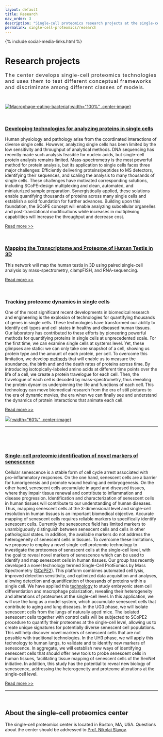 ```yaml
---
layout: default
title: Research
nav_order: 3
description: "Single-cell proteomics research projects at the single-cell proteomics center, Boston, USA"
permalink: single-cell-proteomics/research
---
```

{% include social-media-links.html %}

# Research projects
<div style="font-size:16px; font-weight: 400; letter-spacing: 1.3px;">
The center develops single-cell proteomics technologies and uses them to test different conceptual frameworks and discriminate among different classes of models.  
</div>

&nbsp;


 [![Macrophage-eating-bacteria]({{site.baseurl}}/single-cell-proteomics/micrographs/Macrophage-eating-bacteria.jpeg){:width="100%" .center-image}]({{site.baseurl}}/single-cell-proteomics/micrographs/Macrophage-eating-bacteria.jpeg)

&nbsp;

### [Developing technologies for analyzing proteins in single cells](https://slavovlab.net/research.htm#SCoPE-MS)
Human physiology and pathology arise from the coordinated interactions of diverse single cells. However, analyzing single cells has been limited by the low sensitivity and throughput of analytical methods. DNA sequencing has recently made such analysis feasible for nucleic acids, but single-cell protein analysis remains limited. Mass-spectrometry is the most powerful method for protein analysis, but its application to single cells faces three major challenges: Efficiently delivering proteins/peptides to MS detectors, identifying their sequences, and scaling the analysis to many thousands of single cells. These challenges have motivated corresponding solutions, including SCoPE-design multiplexing and clean, automated, and miniaturized sample preparation. Synergistically applied, these solutions enable quantifying thousands of proteins across many single cells and establish a solid foundation for further advances. Building upon this foundation, the SCoPE concept will enable analyzing subcellular organelles and post-translational modifications while increases in multiplexing capabilities will increase the throughput and decrease cost.

[Read more >>](https://doi.org/10.1016/j.cbpa.2020.04.018)

&nbsp;


### [Mapping the Transcriptome and Proteome of Human Testis in 3D](https://chanzuckerberg.com/science/programs-resources/humancellatlas/seednetworks/mapping-the-transcriptome-and-proteome-of-human-testis-in-3d/)
This network will map the human testis in 3D using paired single-cell analysis by mass-spectrometry, clampFISH, and RNA-sequencing.

[Read more >>](https://chanzuckerberg.com/science/programs-resources/humancellatlas/seednetworks/mapping-the-transcriptome-and-proteome-of-human-testis-in-3d/)



&nbsp;


### [Tracking proteome dynamics in single cells](https://slavovlab.net/research.htm#SCoPE-Dyn)
One of the most significant recent developments in biomedical research and engineering is the explosion of technologies for quantifying thousands of genes in single cells. These technologies have transformed our ability to identify cell types and cell states in healthy and diseased human tissues. Our laboratory has contributed to these efforts by pioneering powerful methods for quantifying proteins in single cells at unprecedented scale. For the first time, we can examine single cells at systems level. Yet, these glimpses are static: we can only take one snapshot of a cell, showing us protein type and the amount of each protein, per cell. To overcome this limitation, we develop [methods](https://slavovlab.net/research.htm#SCoPE-Dyn) that will enable us to measure the abundance, the birth and and the death rates of proteins across time. By introducing isotopically-labeled amino acids at different time points over the life of a cell, we create a protein travelogue for each cell. Then, the travelogue of each cell is decoded by mass-spectrometry, thus revealing the protein dynamics underpinning the life and functions of each cell. This technology can move biomedical research from the era of still pictures to the era of dynamic movies, the era when we can finally see and understand the dynamics of protein interactions that animate each cell.

[Read more >>](https://alleninstitute.org/what-we-do/frontiers-group/distinguished-investigators/projects/tracking-proteome-dynamics-single-cells)

[![](http://slavovlab.net/index_files/Funders/pa_frontiers_group_circlelogo_rgb.png){:width="60%" .center-image}](https://news.northeastern.edu/2020/10/08/protein-does-a-lot-more-than-build-muscle-why-dont-we-understand-it-better/)

------------

&nbsp;

&nbsp;

### [Single-cell proteomic identification of novel markers of senescence](https://reporter.nih.gov/search/DeZ7K79i2UWhu-DX12QP5g/project-details/10376580)
Cellular senescence is a stable form of cell cycle arrest associated with pro-inflammatory responses. On the one hand, senescent cells are a barrier for tumorigenesis and promote wound healing and embryogenesis. On the other hand, senescent cells accumulate in aged and diseased tissues, where they impair tissue renewal and contribute to inflammation and disease progression. Identification and characterization of senescent cells in human tissues will contribute to our understanding of human diseases. Thus, mapping senescent cells at the 3-dimensional level and single-cell resolution in human tissues is an important biomedical objective. Accurate mapping of senescent cells requires reliable markers to specifically identify senescent cells. Currently the senescence field has limited markers to unambiguously distinguish between senescent cells and cells in other pathological states. In addition, the available markers do not address the heterogeneity of senescent cells in tissues. To overcome these limitations, we propose to employ a novel single-cell proteomic technology to investigate the proteomes of senescent cells at the single-cell level, with the goal to reveal novel markers of senescence which can be used to identify and map senescent cells in human tissues. Our group has recently developed a novel technology termed Single-Cell ProtEomics by Mass Spectrometry ([SCoPE2](https://genomebiology.biomedcentral.com/articles/10.1186/s13059-021-02267-5)). This platform combines automated cell lysis, improved detection sensitivity, and optimized data acquisition and analyses, allowing detection and quantification of thousands of proteins within a single cell. We have applied this [technology](https://www.nature.com/articles/s41596-021-00616-z) to study embryonic stem cell differentiation and macrophage polarization, revealing their heterogeneity and alterations of proteomes at the single-cell level. In this application, we will use the lung as a model system, which accumulate senescent cells that contribute to aging and lung diseases. In the UG3 phase, we will isolate senescent cells from the lungs of naturally aged mice. The isolated senescent cells together with control cells will be subjected to SCoPE2 procedure to quantify their proteomes at the single-cell level, allowing us to create unique signatures for potentially diverse senescent cell populations. This will help discover novel markers of senescent cells that are not possible with traditional technologies. In the UH3 phase, we will apply this technology to human lungs, to validate and to identify new markers of senescence. In aggregate, we will establish new ways of identifying senescent cells that should offer new tools to probe senescent cells in human tissues, facilitating tissue mapping of senescent cells of the SenNet initiative. In addition, this study has the potential to reveal new biology of senescence, addressing the heterogeneity and proteome alterations at the single-cell level.

[Read more >>](https://reporter.nih.gov/search/DeZ7K79i2UWhu-DX12QP5g/project-details/10376580)

------------


&nbsp;


## About the single-cell proteomics center

The single-cell proteomics center is located in Boston, MA, USA. Questions about the center should be addressed to [Prof. Nikolai Slavov](https://cos.northeastern.edu/people/slavov-nikolai/).
